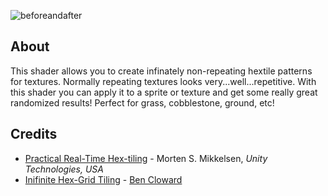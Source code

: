![beforeandafter](https://user-images.githubusercontent.com/25496262/201968576-c85762fa-82e2-4c2a-a0fa-b22cfa10afaf.png)

## About
This shader allows you to create infinately non-repeating hextile patterns for textures. Normally repeating textures looks very...well...repetitive. 
With this shader you can apply it to a sprite or texture and get some really great randomized results! Perfect for grass, cobblestone, ground, etc!

## Credits
- [Practical Real-Time Hex-tiling](https://jcgt.org/published/0011/03/05/) - Morten S. Mikkelsen, *Unity Technologies, USA*
- [Inifinite Hex-Grid Tiling](https://youtube.com/playlist?list=PL78XDi0TS4lGYQ0R3lGjAYSh-h1kseGfa) - [Ben Cloward](https://www.youtube.com/c/BenCloward)
